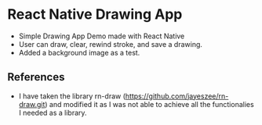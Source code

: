 # React Native Drawing App

- Simple Drawing App Demo made with React Native
- User can draw, clear, rewind stroke, and save a drawing.
- Added a background image as a test.

## References
- I have taken the library rn-draw (https://github.com/jayeszee/rn-draw.git) and modified it as I was not able to achieve all the functionalies I needed as a library.

